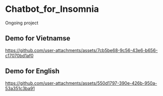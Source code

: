 # Chatbot_for_Insomnia
Ongoing project

## Demo for Vietnamse
https://github.com/user-attachments/assets/7cb5be68-9c56-43e6-b656-c17070bd1af0


## Demo for English
https://github.com/user-attachments/assets/550d1797-390e-426b-950a-53a351c3ba91
